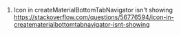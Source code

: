 1.  Icon in createMaterialBottomTabNavigator isn't showing
    https://stackoverflow.com/questions/56776594/icon-in-creatematerialbottomtabnavigator-isnt-showing